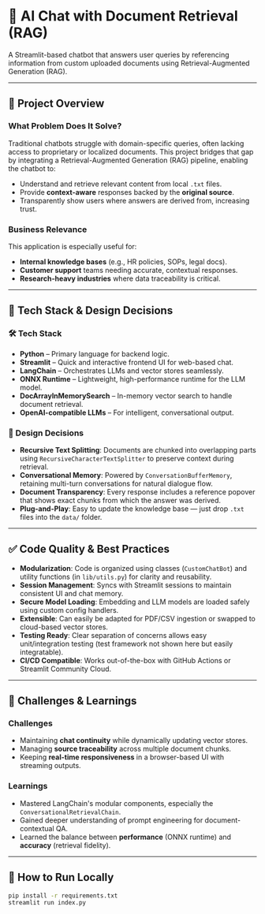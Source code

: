 # 📄 AI Chat with Document Retrieval (RAG)

A Streamlit-based chatbot that answers user queries by referencing information from custom uploaded documents using Retrieval-Augmented Generation (RAG).

---

## 🚀 Project Overview

### What Problem Does It Solve?

Traditional chatbots struggle with domain-specific queries, often lacking access to proprietary or localized documents. This project bridges that gap by integrating a Retrieval-Augmented Generation (RAG) pipeline, enabling the chatbot to:

- Understand and retrieve relevant content from local `.txt` files.
- Provide **context-aware** responses backed by the **original source**.
- Transparently show users where answers are derived from, increasing trust.

### Business Relevance

This application is especially useful for:

- **Internal knowledge bases** (e.g., HR policies, SOPs, legal docs).
- **Customer support** teams needing accurate, contextual responses.
- **Research-heavy industries** where data traceability is critical.

---

## 🧠 Tech Stack & Design Decisions

### 🛠 Tech Stack

- **Python** – Primary language for backend logic.
- **Streamlit** – Quick and interactive frontend UI for web-based chat.
- **LangChain** – Orchestrates LLMs and vector stores seamlessly.
- **ONNX Runtime** – Lightweight, high-performance runtime for the LLM model.
- **DocArrayInMemorySearch** – In-memory vector search to handle document retrieval.
- **OpenAI-compatible LLMs** – For intelligent, conversational output.

### 📐 Design Decisions

- **Recursive Text Splitting**: Documents are chunked into overlapping parts using `RecursiveCharacterTextSplitter` to preserve context during retrieval.
- **Conversational Memory**: Powered by `ConversationBufferMemory`, retaining multi-turn conversations for natural dialogue flow.
- **Document Transparency**: Every response includes a reference popover that shows exact chunks from which the answer was derived.
- **Plug-and-Play**: Easy to update the knowledge base — just drop `.txt` files into the `data/` folder.

---

## ✅ Code Quality & Best Practices

- **Modularization**: Code is organized using classes (`CustomChatBot`) and utility functions (in `lib/utils.py`) for clarity and reusability.
- **Session Management**: Syncs with Streamlit sessions to maintain consistent UI and chat memory.
- **Secure Model Loading**: Embedding and LLM models are loaded safely using custom config handlers.
- **Extensible**: Can easily be adapted for PDF/CSV ingestion or swapped to cloud-based vector stores.
- **Testing Ready**: Clear separation of concerns allows easy unit/integration testing (test framework not shown here but easily integratable).
- **CI/CD Compatible**: Works out-of-the-box with GitHub Actions or Streamlit Community Cloud.

---

## 🧩 Challenges & Learnings

### Challenges

- Maintaining **chat continuity** while dynamically updating vector stores.
- Managing **source traceability** across multiple document chunks.
- Keeping **real-time responsiveness** in a browser-based UI with streaming outputs.

### Learnings

- Mastered LangChain's modular components, especially the `ConversationalRetrievalChain`.
- Gained deeper understanding of prompt engineering for document-contextual QA.
- Learned the balance between **performance** (ONNX runtime) and **accuracy** (retrieval fidelity).

---

## 🧪 How to Run Locally

```bash
pip install -r requirements.txt
streamlit run index.py
